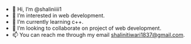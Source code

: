 - 👋 Hi, I’m @shaliniiii1
- 👀 I’m interested in web development.
- 🌱 I’m currently learning c++.
- 💞️ I’m looking to collaborate on project of web development.
- 📫 You can reach me through my email shalinitiwari1837@gmail.com.

<!---
shaliniiii1/shaliniiii1 is a ✨ special ✨ repository because its `README.md` (this file) appears on your GitHub profile.
You can click the Preview link to take a look at your changes.
--->
